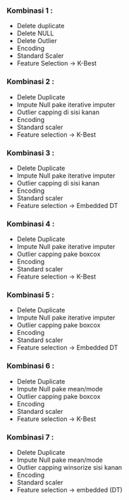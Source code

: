 ### Kombinasi 1 : 
* Delete duplicate
* Delete NULL
* Delete Outlier
* Encoding 
* Standard Scaler
* Feature Selection -> K-Best

### Kombinasi 2 :
* Delete Duplicate
* Impute Null pake iterative imputer
* Outlier capping di sisi kanan
* Encoding 
* Standard scaler
* Feature selection -> K-Best

### Kombinasi 3 :
* Delete Duplicate
* Impute Null pake iterative imputer
* Outlier capping di sisi kanan
* Encoding 
* Standard scaler
* Feature selection -> Embedded DT

### Kombinasi 4 :
* Delete Duplicate
* Impute Null pake iterative imputer
* Outlier capping pake boxcox
* Encoding 
* Standard scaler
* Feature selection -> K-Best

### Kombinasi 5 :
* Delete Duplicate
* Impute Null pake iterative imputer
* Outlier capping pake boxcox
* Encoding 
* Standard scaler
* Feature selection -> Embedded DT

### Kombinasi 6 :
* Delete Duplicate
* Impute Null pake mean/mode
* Outlier capping pake boxcox
* Encoding 
* Standard scaler
* Feature selection -> K-Best

### Kombinasi 7 :
* Delete Duplicate
* Impute Null pake mean/mode
* Outlier capping winsorize sisi kanan
* Encoding 
* Standard scaler
* Feature selection -> embedded (DT)